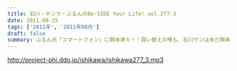 ```yaml
---
title: 石川・ホンマ・ぶるんのBe-SIDE Your Life! vol.277-3
date: 2011-08-25
tags: ['2011年', '2011年08月']
draft: false
summary: ぶるん氏「スマートフォン」に興味津々！！買い替えの噂も、石川サンは未だ興味持たず～～。いやしかし、いつかフリートークで「やっぱスマホだわぁ～～」トークが展開されそう！NAMAE
---
```


http://project-phi.ddo.jp/ishikawa/ishikawa277_3.mp3
